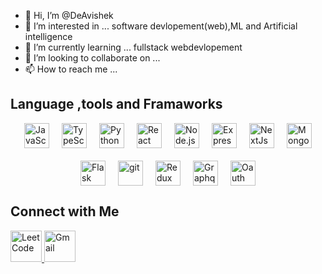 - 👋 Hi, I’m @DeAvishek
- 👀 I’m interested in ... software devlopement(web),ML and Artificial intelligence
- 🌱 I’m currently learning ... fullstack webdevlopement
- 💞️ I’m looking to collaborate on ...
- 📫 How to reach me ...

<h2>Language ,tools and Framaworks</h2>
<div style="display: flex; justify-content: center; align-items: center; gap: 20px; flex-wrap: wrap;">
  <img src="https://cdn.jsdelivr.net/gh/devicons/devicon@latest/icons/javascript/javascript-original.svg" width="40" height="40" alt="JavaScript" />
  <img src="https://cdn.jsdelivr.net/gh/devicons/devicon@latest/icons/typescript/typescript-original.svg" width="40" height="40" alt="TypeScript" />
  <img src="https://cdn.jsdelivr.net/gh/devicons/devicon@latest/icons/python/python-original.svg" width="40" height="40" alt="Python" />
  <img src="https://cdn.jsdelivr.net/gh/devicons/devicon@latest/icons/react/react-original.svg" width="40" height="40" alt="React" />
  <img src="https://cdn.jsdelivr.net/gh/devicons/devicon@latest/icons/nodejs/nodejs-original.svg" width="40" height="40" alt="Node.js" />
  <img src="https://cdn.jsdelivr.net/gh/devicons/devicon@latest/icons/express/express-original.svg" width="40" height="40" alt="ExpressJs" />
  <img src="https://cdn.jsdelivr.net/gh/devicons/devicon@latest/icons/nextjs/nextjs-original.svg" width="40" height="40" alt="NextJs" />
  <img src="https://cdn.jsdelivr.net/gh/devicons/devicon@latest/icons/mongodb/mongodb-original.svg" width="40" height="40" alt="MongoDb" />
  <img src="https://cdn.jsdelivr.net/gh/devicons/devicon@latest/icons/flask/flask-original-wordmark.svg" width="40" height="40" alt="Flask"/>
  <img src="https://cdn.jsdelivr.net/gh/devicons/devicon@latest/icons/git/git-plain.svg" width="40" height="40" alt="git" />
  <img src="https://cdn.jsdelivr.net/gh/devicons/devicon@latest/icons/redux/redux-original.svg" width="40" height="40" alt="Redux"/>
  <img src="https://cdn.jsdelivr.net/gh/devicons/devicon@latest/icons/graphql/graphql-plain-wordmark.svg" width="40" height="40" alt="Graphql">
  <img src="https://cdn.jsdelivr.net/gh/devicons/devicon@latest/icons/oauth/oauth-original.svg" width="40" height="40" alt="Oauth"/>
  <!-- Add more icons here -->
</div>
<h2>Connect with Me</h2>
<div>
  <a href="https://leetcode.com/u/Code_or_Die" target="_blank">
    <img src="https://store-images.s-microsoft.com/image/apps.20819.12392bc6-d428-4ae9-8494-fa0e23364b47.1768baa2-b5e8-4b05-8ec9-7ac09a6f45b2.90596b28-842d-42b8-969d-8ce51502f758" width="50" height="50" alt="LeetCode" />
  </a>
  <a href="https://mail.google.com/mail/u/0/#inbox?compose=CllgCJqTfghgTvbKVzTtnwSXTWjmhJrZfHWxwWbXBTMNsQZGhwfmPkXRMBBpbzghRCXzlxSsKbq">
    <img src="https://logospng.org/download/gmail/logo-gmail-2048.png" width="50 height="50" alt="Gmail"/>
  </a>
  <a href="https://www.linkedin.com/in/patraavishek/" target="_blank>
     <img src="https://www.freepnglogos.com/uploads/linkedin-blue-style-logo-png-0.png" width="50"  height="50" alt = "LinkedIn"/>
  </a>
</div>

